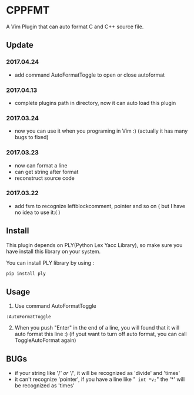 # CPPFMT
A Vim Plugin that can auto format C and C++ source file.

## Update

### 2017.04.24
- add command AutoFormatToggle to open or close autoformat

### 2017.04.13
- complete plugins path in directory, now it can auto load this plugin

### 2017.03.24
- now you can use it when you programing in Vim :) (actually it has many bugs to fixed)

### 2017.03.23
- now can format a line
- can get string after format
- reconstruct source code

### 2017.03.22
- add fsm to recognize leftblockcomment, pointer and so on ( but I have no idea to use it:( )

## Install
This plugin depends on PLY(Python Lex Yacc Library), so make sure you have install this library on your system.

You can install PLY library by using :
```Bash
pip install ply
```

## Usage
1. Use command AutoFormatToggle
```VimScript
:AutoFormatToggle
```
2. When you push "Enter" in the end of a line, you will found that it will auto format this line :)
(if yout want to turn off auto format, you can call ToggleAutoFormat again)

## BUGs
- if your string like '/*' or '*/', it will be recognized as 'divide' and 'times'
- it can't recognize 'pointer', if you have a line like "``` int *v;```" the '*' will be recognized as 'times'
